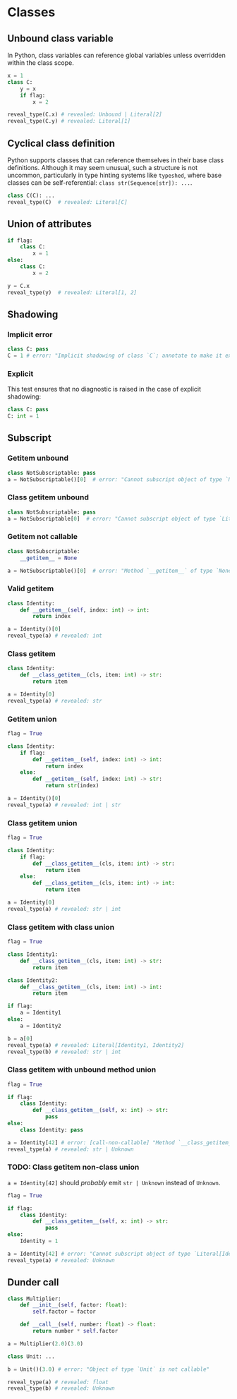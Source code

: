 # Classes

## Unbound class variable

In Python, class variables can reference global variables unless overridden within the class scope.

```py
x = 1
class C:
    y = x
    if flag:
        x = 2

reveal_type(C.x) # revealed: Unbound | Literal[2]
reveal_type(C.y) # revealed: Literal[1]
```

## Cyclical class definition

Python supports classes that can reference themselves in their base class definitions. Although it may seem unusual, such a structure is not uncommon, particularly in type hinting systems like `typeshed`, where base classes can be self-referential: `class str(Sequence[str]): ...`.

```py path=a.pyi
class C(C): ...
reveal_type(C)  # revealed: Literal[C]
```

## Union of attributes

```py
if flag:
    class C:
        x = 1
else:
    class C:
        x = 2

y = C.x
reveal_type(y)  # revealed: Literal[1, 2]
```

## Shadowing

### Implicit error

```py
class C: pass
C = 1 # error: "Implicit shadowing of class `C`; annotate to make it explicit if this is intentional"
```

### Explicit

This test ensures that no diagnostic is raised in the case of explicit shadowing:

```py
class C: pass
C: int = 1
```

## Subscript

### Getitem unbound

```py
class NotSubscriptable: pass
a = NotSubscriptable()[0]  # error: "Cannot subscript object of type `NotSubscriptable` with no `__getitem__` method"
```

### Class getitem unbound

```py
class NotSubscriptable: pass
a = NotSubscriptable[0]  # error: "Cannot subscript object of type `Literal[NotSubscriptable]` with no `__class_getitem__` method"
```

### Getitem not callable

```py
class NotSubscriptable:
    __getitem__ = None

a = NotSubscriptable()[0]  # error: "Method `__getitem__` of type `None` is not callable on object of type `NotSubscriptable`"
```

### Valid getitem

```py
class Identity:
    def __getitem__(self, index: int) -> int:
        return index

a = Identity()[0]  
reveal_type(a) # revealed: int
```

### Class getitem

```py
class Identity:
    def __class_getitem__(cls, item: int) -> str:
        return item

a = Identity[0]  
reveal_type(a) # revealed: str
```

### Getitem union

```py
flag = True

class Identity:
    if flag:
        def __getitem__(self, index: int) -> int:
            return index
    else:
        def __getitem__(self, index: int) -> str:
            return str(index)

a = Identity()[0]  
reveal_type(a) # revealed: int | str
```

### Class getitem union

```py
flag = True

class Identity:
    if flag:
        def __class_getitem__(cls, item: int) -> str:
            return item
    else:
        def __class_getitem__(cls, item: int) -> int:
            return item

a = Identity[0]  
reveal_type(a) # revealed: str | int
```

### Class getitem with class union

```py
flag = True

class Identity1:
    def __class_getitem__(cls, item: int) -> str:
        return item

class Identity2:
    def __class_getitem__(cls, item: int) -> int:
        return item

if flag:
    a = Identity1
else:
    a = Identity2

b = a[0]
reveal_type(a) # revealed: Literal[Identity1, Identity2]
reveal_type(b) # revealed: str | int
```

### Class getitem with unbound method union

```py
flag = True

if flag:
    class Identity:
        def __class_getitem__(self, x: int) -> str:
            pass
else:
    class Identity: pass

a = Identity[42] # error: [call-non-callable] "Method `__class_getitem__` of type `Literal[__class_getitem__] | Unbound` is not callable on object of type `Literal[Identity, Identity]`" 
reveal_type(a) # revealed: str | Unknown 
```

### TODO: Class getitem non-class union

`a = Identity[42]` should _probably_ emit `str | Unknown` instead of `Unknown`.

```py
flag = True

if flag:
    class Identity:
        def __class_getitem__(self, x: int) -> str:
            pass
else:
    Identity = 1

a = Identity[42] # error: "Cannot subscript object of type `Literal[Identity] | Literal[1]` with no `__getitem__` method"
reveal_type(a) # revealed: Unknown 
```

## Dunder call

```py
class Multiplier:
    def __init__(self, factor: float):
        self.factor = factor

    def __call__(self, number: float) -> float:
        return number * self.factor

a = Multiplier(2.0)(3.0)

class Unit: ...

b = Unit()(3.0) # error: "Object of type `Unit` is not callable"

reveal_type(a) # revealed: float
reveal_type(b) # revealed: Unknown
```

